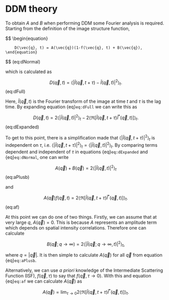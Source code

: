 # DDM theory

To obtain $A$ and $B$ when performing DDM some Fourier analysis is required. Starting from the definition of the image structure function, 

$$
	\begin{equation}
		
		D(\vec{q}, t) = A(\vec{q})(1-f(\vec{q}, t) + B(\vec{q}),
	\end{equation}
$$ (eq:dNormal)

which is calculated as

$$
	\begin{equation}		
		D(\vec{q}, t) = \langle|\tilde{I}(\vec{q}, t + \tau) - \tilde{I}(\vec{q}, t)|^2\rangle_t.
	\end{equation}
$$ (eq:dFull)

Here, $\tilde{I}(\vec{q}, t)$ is the Fourier transform of the image at time $t$ and $\tau$ is the lag time. By expanding equation {eq}`eq:dFull` we can write this as

$$
\begin{equation}
	D(\vec{q}, t) = 2\langle|\tilde{I}(\vec{q}, t)|^2\rangle_t - 2\langle\Re[\tilde{I}(\vec{q}, t+ \tau)\tilde{I}^\ast(\vec{q}, t)]\rangle_t.
\end{equation}
$$ (eq:dExpanded)

To get to this point, there is a simplification made that $\langle|\tilde{I}(\vec{q}, t+\tau)|^2\rangle_t$ is independent on $\tau$, i.e. $\langle|\tilde{I}(\vec{q}, t+\tau)|^2\rangle_t = \langle|\tilde{I}(\vec{q}, t)|^2\rangle_t$. By comparing terms dependent and independent of $\tau$ in equations {eq}`eq:dExpanded` and {eq}`eq:dNormal`, one can write

$$
\begin{equation}
	A(\vec{q}) + B(\vec{q}) = 2\langle|\tilde{I}(\vec{q}, t)|^2\rangle_t
\end{equation}
$$ (eq:aPlusb)

and

$$
\begin{equation}
	A(\vec{q})f(\vec{q}, t) = 2\langle\Re[\tilde{I}(\vec{q}, t+ \tau)\tilde{I}^\ast(\vec{q}, t)]\rangle_t.
\end{equation}
$$ (eq:af)

At this point we can do one of two things. Firstly, we can assume that at very large $q$, $A(\vec{q}) = 0$. This is because $A$ represents an amplitude term which depends on spatial intensity correlations. Therefore one can calculate

$$
\begin{equation}
	B(\vec{q}; q \to \infty) = 2\langle|\tilde{I}(\vec{q}; q \to \infty, t)|^2\rangle_t,
\end{equation}
$$

where $q = |\vec{q}|$. It is then simple to calculate $A(\vec{q})$ for all $\vec{q}$ from equation {eq}`eq:aPlusb`.

Alternatively, we can use _a priori_ knowledge of the Intermediate Scattering Function (ISF), $f(\vec{q}, \tau)$ to say that $f(\vec{q}, \tau \to 0)$. With this and equation {eq}`eq:af` we can calculate $A(\vec{q})$ as

$$
\begin{equation}
	A(\vec{q}) = \lim_{\tau\to 0}2\langle\Re[\tilde{I}(\vec{q}, t+ \tau)\tilde{I}^\ast(\vec{q}, t)]\rangle_t.
\end{equation}
$$
